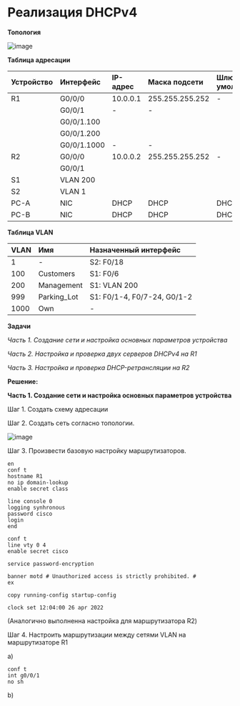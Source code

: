 # Реализация DHCPv4

**Топология**

![image](https://user-images.githubusercontent.com/84719218/165257844-856847e5-b9d5-4498-9467-3dbdb639d9a4.png)

**Таблица адресации**

| Устройство    | Интерфейс          | IP-адрес                 |Маска подсети    | Шлюз по умолчанию |
| :-------------|:------------------ | :----------------------- |:--------------- |:----------------- |
| R1            | G0/0/0             | 10.0.0.1                 | 255.255.255.252 | -                 |
|               | G0/0/1             | -                        | -               |                   |
|               | G0/0/1.100         |                          |                 |                   |
|               | G0/0/1.200         |                          |                 |                   |
|               | G0/0/1.1000        | -                        | -               |                   |
| R2            | G0/0/0             | 10.0.0.2                 | 255.255.255.252 | -                 |
|               | G0/0/1             |                          |                 |                   |
| S1            | VLAN 200           |                          |                 |                   |
| S2            | VLAN 1             |                          |                 |                   |
| PC-A          | NIC                | DHCP                     | DHCP            | DHCP              |
| PC-B          | NIC                | DHCP                     | DHCP            | DHCP              |

**Таблица VLAN**

| VLAN          | Имя                | Назначенный интерфейс       |
| :-------------|:------------------ | :-------------------------- |
| 1             | -                  | S2: F0/18                   |
| 100           | Customers          | S1: F0/6                    |
| 200           | Management         | S1: VLAN 200                |
| 999           | Parking_Lot        | S1: F0/1-4, F0/7-24, G0/1-2 |
| 1000          | Own                | -                           |

**Задачи**

*Часть 1. Создание сети и настройка основных параметров устройства*

*Часть 2. Настройка и проверка двух серверов DHCPv4 на R1*

*Часть 3. Настройка и проверка DHCP-ретрансляции на R2*

**Решение:**

**Часть 1.	Создание сети и настройка основных параметров устройства**

Шаг 1.	Создать схему адресации

Шаг 2.	Создать сеть согласно топологии.

![image](https://user-images.githubusercontent.com/84719218/165263557-62f5d355-0ef8-4013-ae40-3c9dede31060.png)

Шаг 3.	Произвести базовую настройку маршрутизаторов.


```
en
conf t
hostname R1
no ip domain-lookup
enable secret class
```

```
line console 0
logging synhronous
password cisco
login
end
```

```
conf t
line vty 0 4
enable secret cisco
```

```
service password-encryption
```

```
banner motd # Unauthorized access is strictly prohibited. #
ex
```

```
copy running-config startup-config
```

```
clock set 12:04:00 26 apr 2022
```
(Аналогично выполненна настройка для маршрутизатора R2)

Шаг 4.	Настроить маршрутизации между сетями VLAN на маршрутизаторе R1

a)

```
conf t
int g0/0/1
no sh
```

b)

```

```















